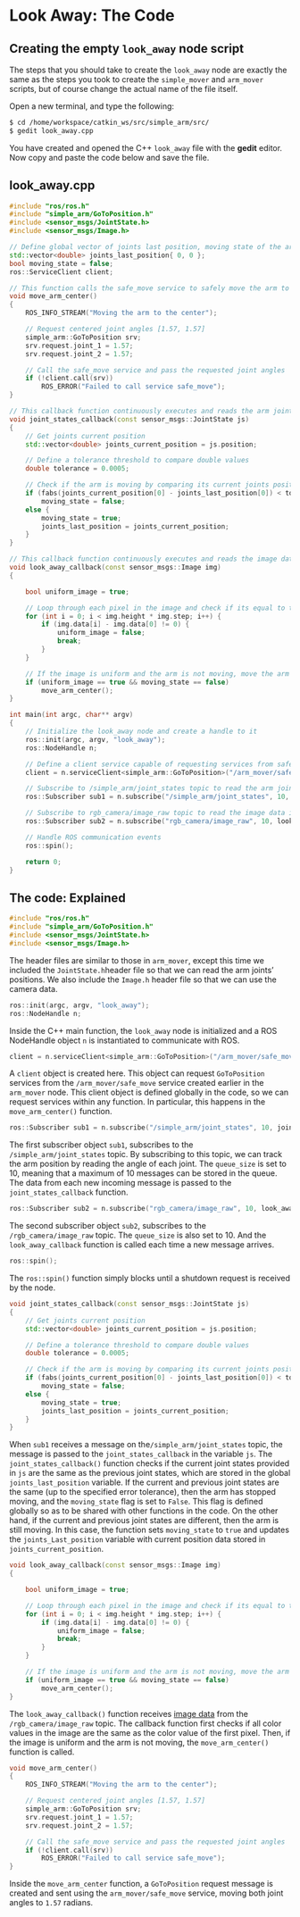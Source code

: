 # Look Away: The Code

## Creating the empty `look_away` node script

The steps that you should take to create the `look_away` node are exactly the same as the steps you took to create the `simple_mover` and `arm_mover` scripts, but of course change the actual name of the file itself.

Open a new terminal, and type the following:

```sh
$ cd /home/workspace/catkin_ws/src/simple_arm/src/
$ gedit look_away.cpp
```

You have created and opened the C++ `look_away` file with the **gedit** editor. Now copy and paste the code below and save the file.

## look_away.cpp

```C++
#include "ros/ros.h"
#include "simple_arm/GoToPosition.h"
#include <sensor_msgs/JointState.h>
#include <sensor_msgs/Image.h>

// Define global vector of joints last position, moving state of the arm, and the client that can request services
std::vector<double> joints_last_position{ 0, 0 };
bool moving_state = false;
ros::ServiceClient client;

// This function calls the safe_move service to safely move the arm to the center position
void move_arm_center()
{
    ROS_INFO_STREAM("Moving the arm to the center");

    // Request centered joint angles [1.57, 1.57]
    simple_arm::GoToPosition srv;
    srv.request.joint_1 = 1.57;
    srv.request.joint_2 = 1.57;

    // Call the safe_move service and pass the requested joint angles
    if (!client.call(srv))
        ROS_ERROR("Failed to call service safe_move");
}

// This callback function continuously executes and reads the arm joint angles position
void joint_states_callback(const sensor_msgs::JointState js)
{
    // Get joints current position
    std::vector<double> joints_current_position = js.position;

    // Define a tolerance threshold to compare double values
    double tolerance = 0.0005;

    // Check if the arm is moving by comparing its current joints position to its latest
    if (fabs(joints_current_position[0] - joints_last_position[0]) < tolerance && fabs(joints_current_position[1] - joints_last_position[1]) < tolerance)
        moving_state = false;
    else {
        moving_state = true;
        joints_last_position = joints_current_position;
    }
}

// This callback function continuously executes and reads the image data
void look_away_callback(const sensor_msgs::Image img)
{

    bool uniform_image = true;

    // Loop through each pixel in the image and check if its equal to the first one
    for (int i = 0; i < img.height * img.step; i++) {
        if (img.data[i] - img.data[0] != 0) {
            uniform_image = false;
            break;
        }
    }

    // If the image is uniform and the arm is not moving, move the arm to the center
    if (uniform_image == true && moving_state == false)
        move_arm_center();
}

int main(int argc, char** argv)
{
    // Initialize the look_away node and create a handle to it
    ros::init(argc, argv, "look_away");
    ros::NodeHandle n;

    // Define a client service capable of requesting services from safe_move
    client = n.serviceClient<simple_arm::GoToPosition>("/arm_mover/safe_move");

    // Subscribe to /simple_arm/joint_states topic to read the arm joints position inside the joint_states_callback function
    ros::Subscriber sub1 = n.subscribe("/simple_arm/joint_states", 10, joint_states_callback);

    // Subscribe to rgb_camera/image_raw topic to read the image data inside the look_away_callback function
    ros::Subscriber sub2 = n.subscribe("rgb_camera/image_raw", 10, look_away_callback);

    // Handle ROS communication events
    ros::spin();

    return 0;
}
```

## The code: Explained

```C++
#include "ros/ros.h"
#include "simple_arm/GoToPosition.h"
#include <sensor_msgs/JointState.h>
#include <sensor_msgs/Image.h>
```

The header files are similar to those in `arm_mover`, except this time we included the `JointState.h`header file so that we can read the arm joints’ positions. We also include the `Image.h` header file so that we can use the camera data.

```C++
ros::init(argc, argv, "look_away");
ros::NodeHandle n;
```

Inside the C++ main function, the `look_away` node is initialized and a ROS NodeHandle object `n` is instantiated to communicate with ROS.

```C++
client = n.serviceClient<simple_arm::GoToPosition>("/arm_mover/safe_move");
```

A `client` object is created here. This object can request `GoToPosition` services from the `/arm_mover/safe_move` service created earlier in the `arm_mover` node. This client object is defined globally in the code, so we can request services within any function. In particular, this happens in the `move_arm_center()` function.

```C++
ros::Subscriber sub1 = n.subscribe("/simple_arm/joint_states", 10, joint_states_callback);
```

The first subscriber object `sub1`, subscribes to the `/simple_arm/joint_states` topic. By subscribing to this topic, we can track the arm position by reading the angle of each joint. The `queue_size` is set to 10, meaning that a maximum of 10 messages can be stored in the queue. The data from each new incoming message is passed to the `joint_states_callback` function.

```C++
ros::Subscriber sub2 = n.subscribe("rgb_camera/image_raw", 10, look_away_callback);
```

The second subscriber object `sub2`, subscribes to the `/rgb_camera/image_raw` topic. The `queue_size` is also set to 10. And the `look_away_callback` function is called each time a new message arrives.

```C++
ros::spin();
```

The `ros::spin()` function simply blocks until a shutdown request is received by the node.

```C++
void joint_states_callback(const sensor_msgs::JointState js)
{
    // Get joints current position
    std::vector<double> joints_current_position = js.position;

    // Define a tolerance threshold to compare double values
    double tolerance = 0.0005;

    // Check if the arm is moving by comparing its current joints position to its latest
    if (fabs(joints_current_position[0] - joints_last_position[0]) < tolerance && fabs(joints_current_position[1] - joints_last_position[1]) < tolerance)
        moving_state = false;
    else {
        moving_state = true;
        joints_last_position = joints_current_position;
    }
}
```

When `sub1` receives a message on the`/simple_arm/joint_states` topic, the message is passed to the `joint_states_callback` in the variable `js`. The `joint_states_callback()` function checks if the current joint states provided in `js` are the same as the previous joint states, which are stored in the global `joints_last_position` variable. If the current and previous joint states are the same (up to the specified error tolerance), then the arm has stopped moving, and the `moving_state` flag is set to `False`. This flag is defined globally so as to be shared with other functions in the code. On the other hand, if the current and previous joint states are different, then the arm is still moving. In this case, the function sets `moving_state` to `true` and updates the `joints_Last_position` variable with current position data stored in `joints_current_position`.

```C++
void look_away_callback(const sensor_msgs::Image img)
{

    bool uniform_image = true;

    // Loop through each pixel in the image and check if its equal to the first one
    for (int i = 0; i < img.height * img.step; i++) {
        if (img.data[i] - img.data[0] != 0) {
            uniform_image = false;
            break;
        }
    }

    // If the image is uniform and the arm is not moving, move the arm to the center
    if (uniform_image == true && moving_state == false)
        move_arm_center();
}
```

The `look_away_callback()` function receives [image data](http://docs.ros.org/melodic/api/sensor_msgs/html/msg/Image.html) from the `/rgb_camera/image_raw` topic. The callback function first checks if all color values in the image are the same as the color value of the first pixel. Then, if the image is uniform and the arm is not moving, the `move_arm_center()` function is called.

```C++
void move_arm_center()
{
    ROS_INFO_STREAM("Moving the arm to the center");

    // Request centered joint angles [1.57, 1.57]
    simple_arm::GoToPosition srv;
    srv.request.joint_1 = 1.57;
    srv.request.joint_2 = 1.57;

    // Call the safe_move service and pass the requested joint angles
    if (!client.call(srv))
        ROS_ERROR("Failed to call service safe_move");
}
```

Inside the `move_arm_center` function, a `GoToPosition` request message is created and sent using the `arm_mover/safe_move` service, moving both joint angles to `1.57` radians.